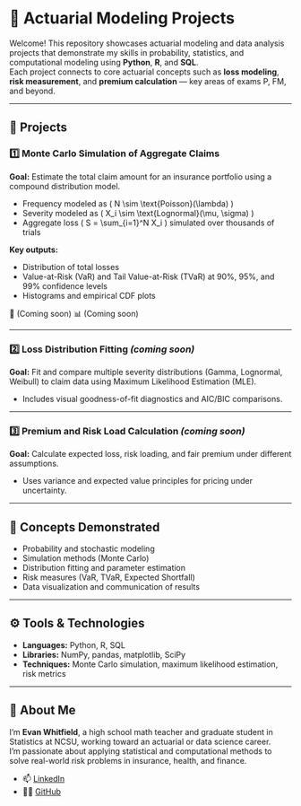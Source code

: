 # 🧮 Actuarial Modeling Projects

Welcome! This repository showcases actuarial modeling and data analysis projects that demonstrate my skills in probability, statistics, and computational modeling using **Python**, **R**, and **SQL**.  
Each project connects to core actuarial concepts such as **loss modeling**, **risk measurement**, and **premium calculation** — key areas of exams P, FM, and beyond.

---

## 📂 Projects

### 1️⃣ Monte Carlo Simulation of Aggregate Claims
**Goal:** Estimate the total claim amount for an insurance portfolio using a compound distribution model.  
- Frequency modeled as \( N \sim \text{Poisson}(\lambda) \)  
- Severity modeled as \( X_i \sim \text{Lognormal}(\mu, \sigma) \)  
- Aggregate loss \( S = \sum_{i=1}^N X_i \) simulated over thousands of trials  

**Key outputs:**
- Distribution of total losses  
- Value-at-Risk (VaR) and Tail Value-at-Risk (TVaR) at 90%, 95%, and 99% confidence levels  
- Histograms and empirical CDF plots  

📘 (Coming soon)
📊 (Coming soon)

---

### 2️⃣ Loss Distribution Fitting *(coming soon)*
**Goal:** Fit and compare multiple severity distributions (Gamma, Lognormal, Weibull) to claim data using Maximum Likelihood Estimation (MLE).  
- Includes visual goodness-of-fit diagnostics and AIC/BIC comparisons.

---

### 3️⃣ Premium and Risk Load Calculation *(coming soon)*
**Goal:** Calculate expected loss, risk loading, and fair premium under different assumptions.  
- Uses variance and expected value principles for pricing under uncertainty.

---

## 🧠 Concepts Demonstrated
- Probability and stochastic modeling  
- Simulation methods (Monte Carlo)  
- Distribution fitting and parameter estimation  
- Risk measures (VaR, TVaR, Expected Shortfall)  
- Data visualization and communication of results  

---

## ⚙️ Tools & Technologies
- **Languages:** Python, R, SQL  
- **Libraries:** NumPy, pandas, matplotlib, SciPy  
- **Techniques:** Monte Carlo simulation, maximum likelihood estimation, risk metrics  

---

## 👋 About Me
I’m **Evan Whitfield**, a high school math teacher and graduate student in Statistics at NCSU, working toward an actuarial or data science career.  
I’m passionate about applying statistical and computational methods to solve real-world risk problems in insurance, health, and finance.

- 📫 [LinkedIn](https://www.linkedin.com/in/evan-whitfield-stats)  
- 🧑‍💻 [GitHub](https://github.com/evandwh)
